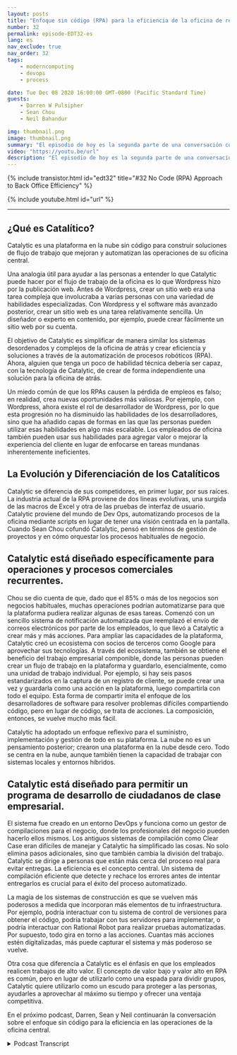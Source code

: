 ```yaml
---
layout: posts
title: "Enfoque sin código (RPA) para la eficiencia de la oficina de respaldo."
number: 32
permalink: episode-EDT32-es
lang: es
nav_exclude: true
nav_order: 32
tags:
    - moderncomputing
    - devops
    - process

date: Tue Dec 08 2020 16:00:00 GMT-0800 (Pacific Standard Time)
guests:
    - Darren W Pulsipher
    - Sean Chou
    - Neil Bahandur

img: thumbnail.png
image: thumbnail.png
summary: "El episodio de hoy es la segunda parte de una conversación con Sean Chou, CEO de Catalytic, y Neil Bahadur, Jefe de Asociaciones de Catalytic. Hablan con Darren sobre su enfoque sin código para la eficiencia de la oficina trasera con una plataforma que utiliza tecnología de RPA y AI."
video: "https://youtu.be/url"
description: "El episodio de hoy es la segunda parte de una conversación con Sean Chou, CEO de Catalytic, y Neil Bahadur, Jefe de Asociaciones de Catalytic. Hablan con Darren sobre su enfoque sin código para la eficiencia de la oficina trasera con una plataforma que utiliza tecnología de RPA y AI."
---
```


<div>
{% include transistor.html id="edt32" title="#32 No Code (RPA) Approach to Back Office Efficiency" %}

{% include youtube.html id="url" %}
</div>

---

## ¿Qué es Catalítico?

Catalytic es una plataforma en la nube sin código para construir soluciones de flujo de trabajo que mejoran y automatizan las operaciones de su oficina central.

Una analogía útil para ayudar a las personas a entender lo que Catalytic puede hacer por el flujo de trabajo de la oficina es lo que Wordpress hizo por la publicación web. Antes de Wordpress, crear un sitio web era una tarea compleja que involucraba a varias personas con una variedad de habilidades especializadas. Con Wordpress y el software más avanzado posterior, crear un sitio web es una tarea relativamente sencilla. Un diseñador o experto en contenido, por ejemplo, puede crear fácilmente un sitio web por su cuenta.

El objetivo de Catalytic es simplificar de manera similar los sistemas desordenados y complejos de la oficina de atrás y crear eficiencia y soluciones a través de la automatización de procesos robóticos (RPA). Ahora, alguien que tenga un poco de habilidad técnica debería ser capaz, con la tecnología de Catalytic, de crear de forma independiente una solución para la oficina de atrás.

Un miedo común de que los RPAs causen la pérdida de empleos es falso; en realidad, crea nuevas oportunidades más valiosas. Por ejemplo, con Wordpress, ahora existe el rol de desarrollador de Wordpress, por lo que esta progresión no ha disminuido las habilidades de los desarrolladores, sino que ha añadido capas de formas en las que las personas pueden utilizar esas habilidades en algo más escalable. Los empleados de oficina también pueden usar sus habilidades para agregar valor o mejorar la experiencia del cliente en lugar de enfocarse en tareas mundanas inherentemente ineficientes.

## La Evolución y Diferenciación de los Catalíticos

Catalytic se diferencia de sus competidores, en primer lugar, por sus raíces. La industria actual de la RPA proviene de dos líneas evolutivas, una surgida de las macros de Excel y otra de las pruebas de interfaz de usuario. Catalytic proviene del mundo de Dev Ops, automatizando procesos de la oficina mediante scripts en lugar de tener una visión centrada en la pantalla. Cuando Sean Chou cofundó Catalytic, pensó en términos de gestión de proyectos y en cómo orquestar los procesos habituales de negocio.

## Catalytic está diseñado específicamente para operaciones y procesos comerciales recurrentes.

Chou se dio cuenta de que, dado que el 85% o más de los negocios son negocios habituales, muchas operaciones podrían automatizarse para que la plataforma pudiera realizar algunas de esas tareas. Comenzó con un sencillo sistema de notificación automatizada que reemplazó el envío de correos electrónicos por parte de los empleados, lo que llevó a Catalytic a crear más y más acciones. Para ampliar las capacidades de la plataforma, Catalytic creó un ecosistema con socios de terceros como Google para aprovechar sus tecnologías. A través del ecosistema, también se obtiene el beneficio del trabajo empresarial componible, donde las personas pueden crear un flujo de trabajo en la plataforma y guardarlo, esencialmente, como una unidad de trabajo individual. Por ejemplo, si hay seis pasos estandarizados en la captura de un registro de cliente, se puede crear una vez y guardarla como una acción en la plataforma, luego compartirla con todo el equipo. Esta forma de compartir imita el enfoque de los desarrolladores de software para resolver problemas difíciles compartiendo código, pero en lugar de código, se trata de acciones. La composición, entonces, se vuelve mucho más fácil.

Catalytic ha adoptado un enfoque reflexivo para el suministro, implementación y gestión de todo en su plataforma. La nube no es un pensamiento posterior; crearon una plataforma en la nube desde cero. Todo se centra en la nube, aunque también tienen la capacidad de trabajar con sistemas locales y entornos híbridos.

## Catalytic está diseñado para permitir un programa de desarrollo de ciudadanos de clase empresarial.

El sistema fue creado en un entorno DevOps y funciona como un gestor de compilaciones para el negocio, donde los profesionales del negocio pueden hacerlo ellos mismos. Los antiguos sistemas de compilación como Clear Case eran difíciles de manejar y Catalytic ha simplificado las cosas. No solo elimina pasos adicionales, sino que también cambia la división del trabajo. Catalytic se dirige a personas que están más cerca del proceso real para evitar entregas. La eficiencia es el concepto central. Un sistema de compilación eficiente que detecte y rechace los errores antes de intentar entregarlos es crucial para el éxito del proceso automatizado.

La magia de los sistemas de construcción es que se vuelven más poderosos a medida que incorporan más elementos de tu infraestructura. Por ejemplo, podría interactuar con tu sistema de control de versiones para obtener el código, podría trabajar con tus servidores para implementar, o podría interactuar con Rational Robot para realizar pruebas automatizadas. Por supuesto, todo gira en torno a las acciones. Cuantas más acciones estén digitalizadas, más puede capturar el sistema y más poderoso se vuelve.

Otra cosa que diferencia a Catalytic es el énfasis en que los empleados realicen trabajos de alto valor. El concepto de valor bajo y valor alto en RPA es común, pero en lugar de utilizarlo como una espada para dividir grupos, Catalytic quiere utilizarlo como un escudo para proteger a las personas, ayudarles a aprovechar al máximo su tiempo y ofrecer una ventaja competitiva.

En el próximo podcast, Darren, Sean y Neil continuarán la conversación sobre el enfoque sin código para la eficiencia en las operaciones de la oficina central.



<details>
<summary> Podcast Transcript </summary>

<p></p>

</details>
